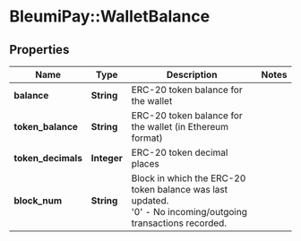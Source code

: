 # BleumiPay::WalletBalance

## Properties

Name | Type | Description | Notes
------------ | ------------- | ------------- | -------------
**balance** | **String** | ERC-20 token balance for the wallet |
**token_balance** | **String** | ERC-20 token balance for the wallet (in Ethereum format) |
**token_decimals** | **Integer** | ERC-20 token decimal places |
**block_num** | **String** | Block in which the ERC-20 token balance was last updated. <br>'0' - No incoming/outgoing transactions recorded. |

